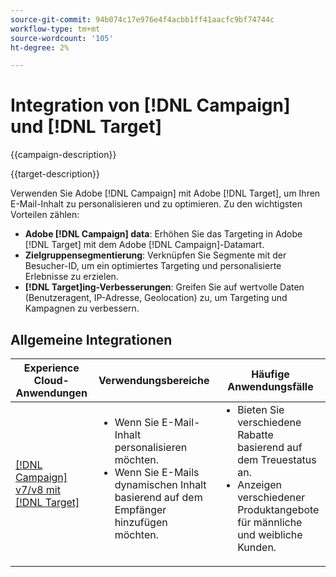 ```yaml
---
source-git-commit: 94b074c17e976e4f4acbb1ff41aacfc9bf74744c
workflow-type: tm+mt
source-wordcount: '105'
ht-degree: 2%

---
```



# Integration von [!DNL Campaign] und [!DNL Target]

{{campaign-description}}

{{target-description}}

Verwenden Sie Adobe [!DNL Campaign] mit Adobe [!DNL Target], um Ihren E-Mail-Inhalt zu personalisieren und zu optimieren. Zu den wichtigsten Vorteilen zählen:

+ **Adobe [!DNL Campaign] data**: Erhöhen Sie das Targeting in Adobe [!DNL Target] mit dem Adobe [!DNL Campaign]-Datamart.
+ **Zielgruppensegmentierung**: Verknüpfen Sie Segmente mit der Besucher-ID, um ein optimiertes Targeting und personalisierte Erlebnisse zu erzielen.
+ **[!DNL Target]ing-Verbesserungen**: Greifen Sie auf wertvolle Daten (Benutzeragent, IP-Adresse, Geolocation) zu, um Targeting und Kampagnen zu verbessern.

## Allgemeine Integrationen

<table>
    <thead>
        <tr>
            <th>Experience Cloud-Anwendungen</th>
            <th>Verwendungsbereiche</th>
            <th>Häufige Anwendungsfälle</th>
        </tr>
    </thead>
    <tbody>
        <tr>
            <td><a href="https://experienceleague.adobe.com/docs/campaign-classic-learn/tutorials/integrating/target-integration.html" target="_blank" rel="noreferrer">[!DNL Campaign] v7/v8 mit [!DNL Target]</a></td>
            <td>
                <ul style="margin-top: 0;">
                    <li>Wenn Sie E-Mail-Inhalt personalisieren möchten.</li>
                    <li>Wenn Sie E-Mails dynamischen Inhalt basierend auf dem Empfänger hinzufügen möchten.</li>
                </ul>
            </td>
            <td>
              <ul style="margin-top: 0;">
                <li>Bieten Sie verschiedene Rabatte basierend auf dem Treuestatus an. </li>
                <li>Anzeigen verschiedener Produktangebote für männliche und weibliche Kunden.
              </ul>
            </td>
        </tr>     
    </tbody>          
</table>

